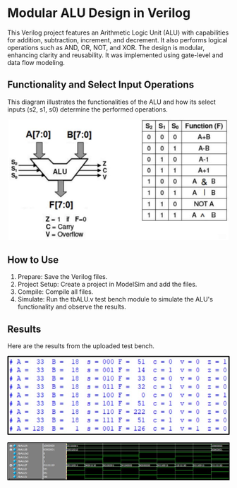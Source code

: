 # Modular ALU Design in Verilog
This Verilog project features an Arithmetic Logic Unit (ALU) with capabilities for addition, subtraction, increment, and decrement. It also performs logical operations such as
AND, OR, NOT, and XOR. The design is modular, enhancing clarity and reusability. It was implemented using gate-level and data flow modeling.
## Functionality and Select Input Operations
This diagram illustrates the functionalities of the ALU and how its select inputs (s2, s1, s0) determine the performed operations.
<p align="center">
  <img src="https://github.com/SabaKzmi/Modular-ALU-Design-in-Verilog/blob/c4d17400183ca7dc4b392626eb35fa552c4f49f8/aluDescription.png" alt="functionality" width="500" />
</p>

## How to Use
1. Prepare: Save the Verilog files.
2. Project Setup: Create a project in ModelSim and add the files.
3. Compile: Compile all files.
4. Simulate: Run the tbALU.v test bench module to simulate the ALU's functionality and observe the results.
## Results
Here are the results from the uploaded test bench.
<p align="center">
  <img src="https://github.com/SabaKzmi/Modular-ALU-Design-in-Verilog/blob/c4d17400183ca7dc4b392626eb35fa552c4f49f8/results.jpg" alt="res" />
</p>
<p align="center">
  <img src="https://github.com/SabaKzmi/Modular-ALU-Design-in-Verilog/blob/c4d17400183ca7dc4b392626eb35fa552c4f49f8/waveform.jpg" alt="waveform" />
</p>
